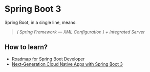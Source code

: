 # Spring Boot 3

Spring Boot, in a single line, means:

> _( Spring Framework — XML Configuration ) + Integrated Server_

[^1]: https://blog.devgenius.io/features-that-every-developer-must-know-about-spring-boot-c1c0d7f1c0a8

## How to learn?

- [Roadmap for Spring Boot Developer](https://roadmap.sh/spring-boot)
- [Next-Generation Cloud Native Apps with Spring Boot 3](https://yewtu.be/watch?v=a5qfg9ybltM)

